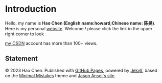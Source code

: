 # Introduction

Hello, my name is **Hao Chen (English name:howard;Chinese name: 陈昊)**. Here is my personal [website](https://howardchenhao.github.io). Welcome !
please click the link in  the upper right corner to look

[my CSDN](https://blog.csdn.net/weixin_57028107) account has more than 100+ views. 





## Statement

© 2023 Hao Chen. Published with [GitHub Pages](https://pages.github.com/), powered by [Jekyll](https://jekyllrb.com/), based on the [Minimal Mistakes](https://mademistakes.com/) theme and [Jason Ansel's site](https://github.com/jansel/jansel.github.io). 